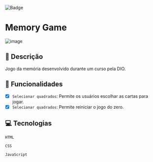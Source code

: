 ![Badge](https://img.shields.io/badge/MemoryGame-%237159c1?style=for-the-badge&logo=ghost)
# Memory Game
![image](https://github.com/user-attachments/assets/51ea6e2d-53e5-4cd6-90d5-fda79ca7552b)

## 📑 Descrição

Jogo da memória desenvolvido durante um curso pela DIO.

## 🎯 Funcionalidades

- [x] `Selecionar quadrados`: Permite os usuários escolhar as cartas para jogar. <br>
- [x] `Selecionar quadrados`: Permite reiniciar o jogo do zero.

## 💻 Tecnologias 

`HTML`

`CSS`

`JavaScript`

